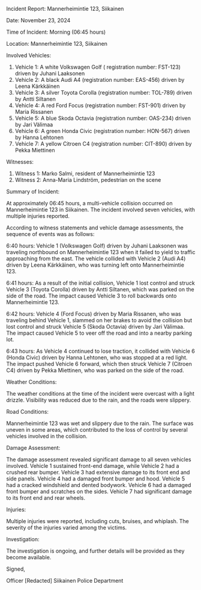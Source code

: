 Incident Report: Mannerheimintie 123, Siikainen

Date: November 23, 2024

Time of Incident: Morning (06:45 hours)

Location: Mannerheimintie 123, Siikainen

Involved Vehicles:

1. Vehicle 1: A white Volkswagen Golf ( registration number: FST-123) driven by Juhani Laaksonen
2. Vehicle 2: A black Audi A4 (registration number: EAS-456) driven by Leena Kärkkäinen
3. Vehicle 3: A silver Toyota Corolla (registration number: TOL-789) driven by Antti Siltanen
4. Vehicle 4: A red Ford Focus (registration number: FST-901) driven by Maria Rissanen
5. Vehicle 5: A blue Skoda Octavia (registration number: OAS-234) driven by Jari Välimaa
6. Vehicle 6: A green Honda Civic (registration number: HON-567) driven by Hanna Lehtonen
7. Vehicle 7: A yellow Citroen C4 (registration number: CIT-890) driven by Pekka Miettinen

Witnesses:

1. Witness 1: Marko Salmi, resident of Mannerheimintie 123
2. Witness 2: Anna-Maria Lindström, pedestrian on the scene

Summary of Incident:

At approximately 06:45 hours, a multi-vehicle collision occurred on Mannerheimintie 123 in Siikainen. The incident involved seven vehicles, with multiple injuries reported.

According to witness statements and vehicle damage assessments, the sequence of events was as follows:

6:40 hours: Vehicle 1 (Volkswagen Golf) driven by Juhani Laaksonen was traveling northbound on Mannerheimintie 123 when it failed to yield to traffic approaching from the east. The vehicle collided with Vehicle 2 (Audi A4) driven by Leena Kärkkäinen, who was turning left onto Mannerheimintie 123.

6:41 hours: As a result of the initial collision, Vehicle 1 lost control and struck Vehicle 3 (Toyota Corolla) driven by Antti Siltanen, which was parked on the side of the road. The impact caused Vehicle 3 to roll backwards onto Mannerheimintie 123.

6:42 hours: Vehicle 4 (Ford Focus) driven by Maria Rissanen, who was traveling behind Vehicle 1, slammed on her brakes to avoid the collision but lost control and struck Vehicle 5 (Skoda Octavia) driven by Jari Välimaa. The impact caused Vehicle 5 to veer off the road and into a nearby parking lot.

6:43 hours: As Vehicle 4 continued to lose traction, it collided with Vehicle 6 (Honda Civic) driven by Hanna Lehtonen, who was stopped at a red light. The impact pushed Vehicle 6 forward, which then struck Vehicle 7 (Citroen C4) driven by Pekka Miettinen, who was parked on the side of the road.

Weather Conditions:

The weather conditions at the time of the incident were overcast with a light drizzle. Visibility was reduced due to the rain, and the roads were slippery.

Road Conditions:

Mannerheimintie 123 was wet and slippery due to the rain. The surface was uneven in some areas, which contributed to the loss of control by several vehicles involved in the collision.

Damage Assessment:

The damage assessment revealed significant damage to all seven vehicles involved. Vehicle 1 sustained front-end damage, while Vehicle 2 had a crushed rear bumper. Vehicle 3 had extensive damage to its front end and side panels. Vehicle 4 had a damaged front bumper and hood. Vehicle 5 had a cracked windshield and dented bodywork. Vehicle 6 had a damaged front bumper and scratches on the sides. Vehicle 7 had significant damage to its front end and rear wheels.

Injuries:

Multiple injuries were reported, including cuts, bruises, and whiplash. The severity of the injuries varied among the victims.

Investigation:

The investigation is ongoing, and further details will be provided as they become available.

Signed,

Officer [Redacted]
Siikainen Police Department